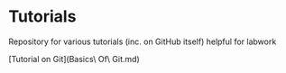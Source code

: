 # Tutorials
Repository for various tutorials (inc. on GitHub itself) helpful for labwork

[Tutorial on Git](Basics\ Of\ Git.md)
